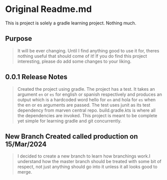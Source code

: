 # Original Readme.md

This is project is solely a gradle learning project. Nothing much.

## Purpose

> It will be ever changing. Until I find anything good to use it for,
theres nothing useful that should come of it!
> If you do find this project interesting, please do add some changes
to your liking.

## 0.0.1 Release Notes

> Created the project using gradle. The project has a test. It takes an
argument `en` or `es` for english or spanish respectively and produces
an output which is a hardcoded word hello for `en` and hola for `es`
when the en or es arguments are passed.
> The test uses junit as its test dependency from marven central repo.
build.gradle.kts is where all the dependencies are invoked. This project
is meant to be complete yet simple for learning gradle and git concurrently.

## New Branch Created called production on 15/Mar/2024

> I decided to create a new branch to learn how branchings work.I understand
how the master branch should be treated with some bit of respect, not just
anything should go into it unless it all looks good to merge.
